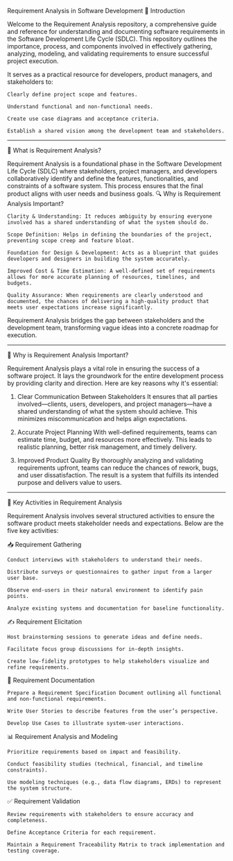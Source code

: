Requirement Analysis in Software Development
📌 Introduction

Welcome to the Requirement Analysis repository, a comprehensive guide and reference for understanding and documenting software requirements in the Software Development Life Cycle (SDLC). This repository outlines the importance, process, and components involved in effectively gathering, analyzing, modeling, and validating requirements to ensure successful project execution.

It serves as a practical resource for developers, product managers, and stakeholders to:

    Clearly define project scope and features.

    Understand functional and non-functional needs.

    Create use case diagrams and acceptance criteria.

    Establish a shared vision among the development team and stakeholders.

---

📖 What is Requirement Analysis?

Requirement Analysis is a foundational phase in the Software Development Life Cycle (SDLC) where stakeholders, project managers, and developers collaboratively identify and define the features, functionalities, and constraints of a software system. This process ensures that the final product aligns with user needs and business goals.
🔍 Why is Requirement Analysis Important?

    Clarity & Understanding: It reduces ambiguity by ensuring everyone involved has a shared understanding of what the system should do.

    Scope Definition: Helps in defining the boundaries of the project, preventing scope creep and feature bloat.

    Foundation for Design & Development: Acts as a blueprint that guides developers and designers in building the system accurately.

    Improved Cost & Time Estimation: A well-defined set of requirements allows for more accurate planning of resources, timelines, and budgets.

    Quality Assurance: When requirements are clearly understood and documented, the chances of delivering a high-quality product that meets user expectations increase significantly.

Requirement Analysis bridges the gap between stakeholders and the development team, transforming vague ideas into a concrete roadmap for execution.

---

🎯 Why is Requirement Analysis Important?

Requirement Analysis plays a vital role in ensuring the success of a software project. It lays the groundwork for the entire development process by providing clarity and direction. Here are key reasons why it's essential:

1. Clear Communication Between Stakeholders
    It ensures that all parties involved—clients, users, developers, and project managers—have a shared understanding of what the system should achieve. This minimizes miscommunication and helps align expectations.

2. Accurate Project Planning
    With well-defined requirements, teams can estimate time, budget, and resources more effectively. This leads to realistic planning, better risk management, and timely delivery.

3. Improved Product Quality
    By thoroughly analyzing and validating requirements upfront, teams can reduce the chances of rework, bugs, and user dissatisfaction. The result is a system that fulfills its intended purpose and delivers value to users.


---

🧩 Key Activities in Requirement Analysis

Requirement Analysis involves several structured activities to ensure the software product meets stakeholder needs and expectations. Below are the five key activities:

📥 Requirement Gathering

    Conduct interviews with stakeholders to understand their needs.

    Distribute surveys or questionnaires to gather input from a larger user base.

    Observe end-users in their natural environment to identify pain points.

    Analyze existing systems and documentation for baseline functionality.

✍️ Requirement Elicitation

    Host brainstorming sessions to generate ideas and define needs.

    Facilitate focus group discussions for in-depth insights.

    Create low-fidelity prototypes to help stakeholders visualize and refine requirements.

📄 Requirement Documentation

    Prepare a Requirement Specification Document outlining all functional and non-functional requirements.

    Write User Stories to describe features from the user’s perspective.

    Develop Use Cases to illustrate system-user interactions.

📊 Requirement Analysis and Modeling

    Prioritize requirements based on impact and feasibility.

    Conduct feasibility studies (technical, financial, and timeline constraints).

    Use modeling techniques (e.g., data flow diagrams, ERDs) to represent the system structure.

✅ Requirement Validation

    Review requirements with stakeholders to ensure accuracy and completeness.

    Define Acceptance Criteria for each requirement.

    Maintain a Requirement Traceability Matrix to track implementation and testing coverage.
